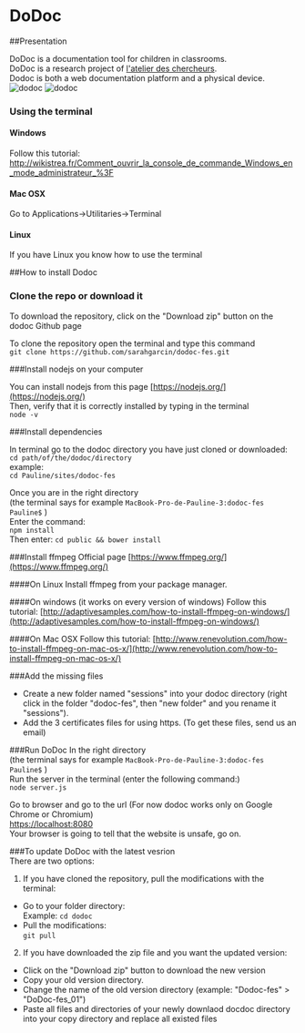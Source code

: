 DoDoc
==========

##Presentation

DoDoc is a documentation tool for children in classrooms.   
DoDoc is a research project of [l'atelier des chercheurs](http://latelier-des-chercheurs.fr/).  
Dodoc is both a web documentation platform and a physical device.  
![dodoc](http://www.lopendoc.org/lopendocresearch/wp-content/uploads/sites/5/2015/06/schema-dodoc-02.png)
![dodoc](http://latelier-des-chercheurs.fr/img/img-dodoc-fes0.jpg)  

### Using the terminal
#### Windows
Follow this tutorial: http://wikistrea.fr/Comment_ouvrir_la_console_de_commande_Windows_en_mode_administrateur_%3F
#### Mac OSX
Go to Applications->Utilitaries->Terminal
#### Linux
If you have Linux you know how to use the terminal

##How to install Dodoc

### Clone the repo or download it
To download the repository, click on the "Download zip" button on the dodoc Github page  

To clone the repository open the terminal and type this command  
```git clone https://github.com/sarahgarcin/dodoc-fes.git```

###Install nodejs on your computer

You can install nodejs from this page [https://nodejs.org/](https://nodejs.org/)     
Then, verify that it is correctly installed  by typing in the terminal    
```node -v```

###Install dependencies

In terminal go to the dodoc directory you have just cloned or downloaded:  
```cd path/of/the/dodoc/directory```  
example:  
```cd Pauline/sites/dodoc-fes```     

Once you are in the right directory   
(the terminal says for example ```MacBook-Pro-de-Pauline-3:dodoc-fes Pauline$``` )   
Enter the command:    
```npm install```  
Then enter:
```cd public && bower install```

###Install ffmpeg
Official page [https://www.ffmpeg.org/](https://www.ffmpeg.org/)

####On Linux
Install ffmpeg from your package manager.

####On windows (it works on every version of windows)
Follow this tutorial: [http://adaptivesamples.com/how-to-install-ffmpeg-on-windows/](http://adaptivesamples.com/how-to-install-ffmpeg-on-windows/)

####On Mac OSX
Follow this tutorial: [http://www.renevolution.com/how-to-install-ffmpeg-on-mac-os-x/](http://www.renevolution.com/how-to-install-ffmpeg-on-mac-os-x/)

###Add the missing files
- Create a new folder named "sessions" into your dodoc directory (right click in the folder "dodoc-fes", then "new folder" and you rename it "sessions").  
- Add the 3 certificates files for using https. (To get these files, send us an email)  

###Run DoDoc
In the right directory    
(the terminal says for example ```MacBook-Pro-de-Pauline-3:dodoc-fes Pauline$``` )  
Run the server in the terminal (enter the following command:)  
```node server.js```

Go to browser and go to the url (For now dodoc works only on Google Chrome or Chromium)   
[https://localhost:8080](https://localhost:8080)  
Your browser is going to tell that the website is unsafe, go on.   

###To update DoDoc with the latest vesrion  
There are two options:  
1) If you have cloned the repository, pull the modifications with the terminal:  
- Go to your folder directory:   
Example: ```cd dodoc```   
- Pull the modifications:   
```git pull```   

2) If you have downloaded the zip file and you want the updated version:
- Click on the "Download zip" button to download the new version
- Copy your old version directory.
- Change the name of the old version directory (example: "Dodoc-fes" > "DoDoc-fes_01")
- Paste all files and directories of your newly downlaod docdoc directory into your copy directory and replace all existed files

